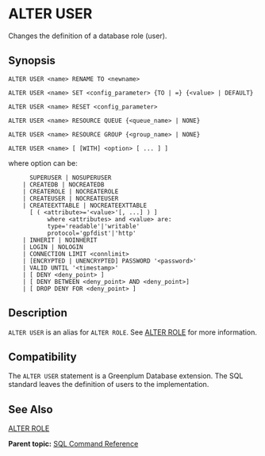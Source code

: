# ALTER USER 

Changes the definition of a database role \(user\).

## Synopsis 

``` {#sql_command_synopsis}
ALTER USER <name> RENAME TO <newname>

ALTER USER <name> SET <config_parameter> {TO | =} {<value> | DEFAULT}

ALTER USER <name> RESET <config_parameter>

ALTER USER <name> RESOURCE QUEUE {<queue_name> | NONE}

ALTER USER <name> RESOURCE GROUP {<group_name> | NONE}

ALTER USER <name> [ [WITH] <option> [ ... ] ]
```

where option can be:

```
      SUPERUSER | NOSUPERUSER
    | CREATEDB | NOCREATEDB
    | CREATEROLE | NOCREATEROLE
    | CREATEUSER | NOCREATEUSER
    | CREATEEXTTABLE | NOCREATEEXTTABLE 
      [ ( <attribute>='<value>'[, ...] ) ]
           where <attributes> and <value> are:
           type='readable'|'writable'
           protocol='gpfdist'|'http'
    | INHERIT | NOINHERIT
    | LOGIN | NOLOGIN
    | CONNECTION LIMIT <connlimit>
    | [ENCRYPTED | UNENCRYPTED] PASSWORD '<password>'
    | VALID UNTIL '<timestamp>'
    | [ DENY <deny_point> ]
    | [ DENY BETWEEN <deny_point> AND <deny_point>]
    | [ DROP DENY FOR <deny_point> ]
```

## Description 

`ALTER USER` is an alias for `ALTER ROLE`. See [ALTER ROLE](ALTER_ROLE.html) for more information.

## Compatibility 

The `ALTER USER` statement is a Greenplum Database extension. The SQL standard leaves the definition of users to the implementation.

## See Also 

[ALTER ROLE](ALTER_ROLE.html)

**Parent topic:** [SQL Command Reference](../sql_commands/sql_ref.html)

